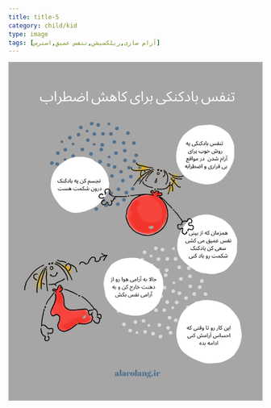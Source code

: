 ```yaml
---
title: title-5
category: child/kid
type: image
tags: [آرام سازی,ریلکسیشن,تنفس عمیق,استرس]
---
```


![](../../static/images/baloon-breathing.png)